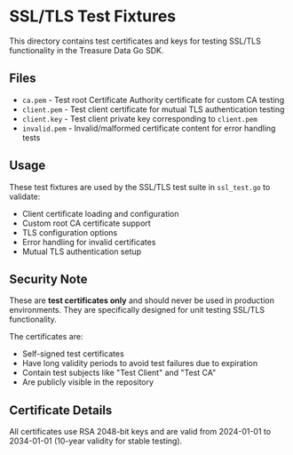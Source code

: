 # SSL/TLS Test Fixtures

This directory contains test certificates and keys for testing SSL/TLS functionality in the Treasure Data Go SDK.

## Files

- `ca.pem` - Test root Certificate Authority certificate for custom CA testing
- `client.pem` - Test client certificate for mutual TLS authentication testing
- `client.key` - Test client private key corresponding to `client.pem`
- `invalid.pem` - Invalid/malformed certificate content for error handling tests

## Usage

These test fixtures are used by the SSL/TLS test suite in `ssl_test.go` to validate:

- Client certificate loading and configuration
- Custom root CA certificate support
- TLS configuration options
- Error handling for invalid certificates
- Mutual TLS authentication setup

## Security Note

These are **test certificates only** and should never be used in production environments. They are specifically designed for unit testing SSL/TLS functionality.

The certificates are:
- Self-signed test certificates
- Have long validity periods to avoid test failures due to expiration
- Contain test subjects like "Test Client" and "Test CA"
- Are publicly visible in the repository

## Certificate Details

All certificates use RSA 2048-bit keys and are valid from 2024-01-01 to 2034-01-01 (10-year validity for stable testing).
